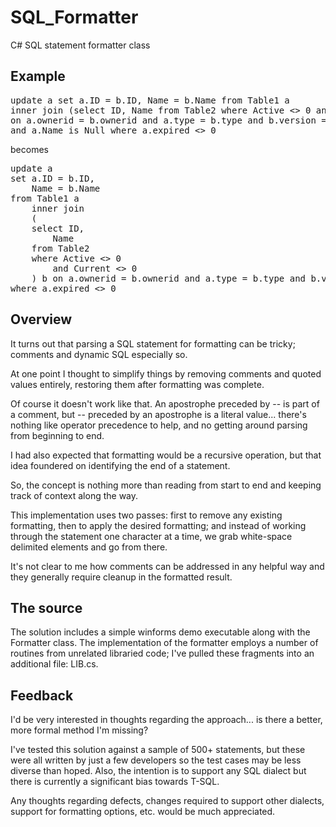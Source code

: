 # SQL_Formatter

C# SQL statement formatter class  

## Example
<pre>
update a set a.ID = b.ID, Name = b.Name from Table1 a 
inner join (select ID, Name from Table2 where Active <> 0 and Current <> 0)  b 
on a.ownerid = b.ownerid and a.type = b.type and b.version = '87.1' 
and a.Name is Null where a.expired <> 0
</pre>

becomes

<pre>
update a 
set a.ID = b.ID,
	Name = b.Name 
from Table1 a 
	inner join 
	(
	select ID,
		Name 
	from Table2 
	where Active <> 0 
		and Current <> 0
	) b on a.ownerid = b.ownerid and a.type = b.type and b.version = '87.1' and a.Name is NULL 
where a.expired <> 0
</pre>

## Overview

It turns out that parsing a SQL statement for formatting can be tricky; comments and dynamic SQL especially so.  

At one point I thought to simplify things by removing comments and quoted values entirely, restoring them after formatting was complete.

Of course it doesn't work like that.  An apostrophe preceded by -- is part of a comment, but -- preceded by an apostrophe is a literal value... there's nothing like operator precedence to help, and no getting around parsing from beginning to end.

I had also expected that formatting would be a recursive operation, but that idea foundered on identifying the end of a statement.

So, the concept is nothing more than reading from start to end and keeping track of context along the way.

This implementation uses two passes: first to remove any existing formatting, then to apply the desired formatting; and instead of working through the statement one character at a time, we grab white-space delimited elements and go from there.

It's not clear to me how comments can be addressed in any helpful way and they generally require cleanup in the formatted result.

## The source
The solution includes a simple winforms demo executable along with the Formatter class.  The implementation of the formatter employs a number of routines from unrelated libraried code; I've pulled these fragments into an additional file: LIB.cs.

## Feedback
I'd be very interested in thoughts regarding the approach... is there a better, more formal method I'm missing?

I've tested this solution against a sample of 500+ statements, but these were all written by just a few developers so the test cases may be less diverse than hoped.  Also, the intention is to support any SQL dialect but there is currently a significant bias towards T-SQL.

Any thoughts regarding defects, changes required to support other dialects, support for formatting options, etc. would be much appreciated.

